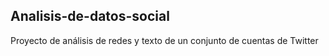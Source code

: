 ## Analisis-de-datos-social
Proyecto de análisis de redes y texto de un conjunto de cuentas de Twitter
